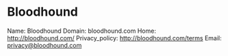 
# Bloodhound

Name: Bloodhound
Domain: bloodhound.com
Home: http://bloodhound.com/
Privacy_policy: http://bloodhound.com/terms
Email: privacy@bloodhound.com
